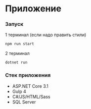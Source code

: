 # Приложение
### Запуск
1 терминал (если надо править стили)
```sh
npm run start
```
2 терминал
```sh
dotnet run
```
### Стек приложения
  - ASP.NET Core 3.1
  - Gulp 4
  - C#/JS/HTML/Sass
  - SQL Server

